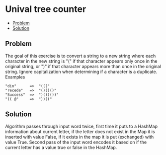 # Unival tree counter
* [Problem](#problem)
* [Solution](#solution)

## Problem
The goal of this exercise is to convert a string to a new string where each character in the new string is "(" if that character appears only once in the original string, or ")" if that character appears more than once in the original string. Ignore capitalization when determining if a character is a duplicate.
Examples
```
"din"      =>  "((("
"recede"   =>  "()()()"
"Success"  =>  ")())())"
"(( @"     =>  "))(("
```

## Solution
Algorithm passes through input word twice, first time it puts to a HashMap information about current letter, if the letter does not exist in the Map it is inserted with value False, if it exists in the map it is put (exchanged) with value True.
Second pass of the input word encodes it based on if the current letter has a value true or false in the HashMap.